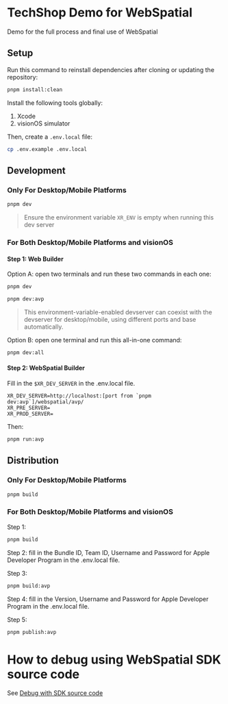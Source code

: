 # TechShop Demo for WebSpatial

Demo for the full process and final use of WebSpatial

## Setup

Run this command to reinstall dependencies after cloning or updating the repository:

```bash
pnpm install:clean
```

Install the following tools globally:

1. Xcode
2. visionOS simulator
<!-- 3. `pnpm add -g @webspatial/builder` -->

Then, create a `.env.local` file:

```bash
cp .env.example .env.local
```

## Development

### Only For Desktop/Mobile Platforms

```bash
pnpm dev
```

> Ensure the environment variable `XR_ENV` is empty when running this dev server

### For Both Desktop/Mobile Platforms and visionOS

#### Step 1: Web Builder

Option A: open two terminals and run these two commands in each one:

```bash
pnpm dev
```

```bash
pnpm dev:avp
```

> This environment-variable-enabled devserver can coexist with the devserver for desktop/mobile, using different ports and base automatically.

Option B: open one terminal and run this all-in-one command:

```bash
pnpm dev:all
```

#### Step 2: WebSpatial Builder

Fill in the `$XR_DEV_SERVER` in the .env.local file.

```
XR_DEV_SERVER=http://localhost:[port from `pnpm dev:avp`]/webspatial/avp/
XR_PRE_SERVER=
XR_PROD_SERVER=
```

Then:

```bash
pnpm run:avp
```

## Distribution

### Only For Desktop/Mobile Platforms

```bash
pnpm build
```

### For Both Desktop/Mobile Platforms and visionOS

Step 1:

```bash
pnpm build
```

Step 2: fill in the Bundle ID, Team ID, Username and Password for Apple Developer Program in the .env.local file.

Step 3:

```bash
pnpm build:avp
```

Step 4: fill in the Version, Username and Password for Apple Developer Program in the .env.local file.

Step 5:

```bash
pnpm publish:avp
```

# How to debug using WebSpatial SDK source code

See [Debug with SDK source code](./debug.md)
